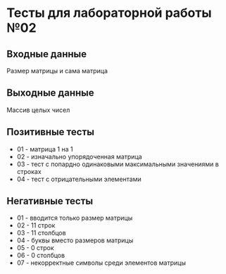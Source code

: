 # Тесты для лабораторной работы №02

## Входные данные
Размер матрицы и сама матрица

## Выходные данные
Массив целых чисел

## Позитивные тесты
- 01 - матрица 1 на 1
- 02 - изначально упорядоченная матрица
- 03 - тест с попардно одинаковыми максимальными значениями в строках
- 04 - тест с отрицательными элементами 

## Негативные тесты
- 01 - вводится только размер матрицы
- 02 - 11 строк
- 03 - 11 столбцов
- 04 - буквы вместо размеров матрицы
- 05 - 0 строк
- 06 - 0 столбцов
- 07 - некорректные символы среди элементов матрицы
